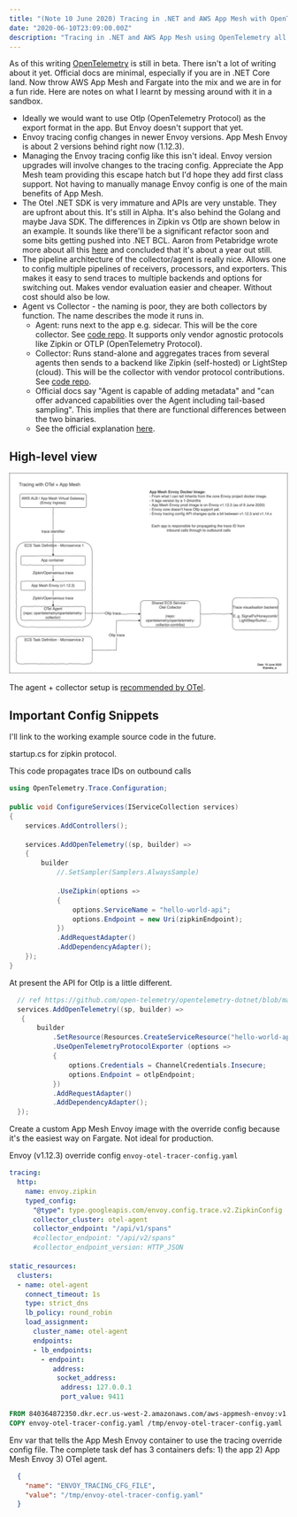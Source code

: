 ```yaml
---
title: "(Note 10 June 2020) Tracing in .NET and AWS App Mesh with OpenTelemetry"
date: "2020-06-10T23:09:00.00Z"
description: "Tracing in .NET and AWS App Mesh using OpenTelemetry all runing in AWS Fargate."
---
```


As of this writing [OpenTelemetry](opentelemetry.io) is still in beta. There isn't a lot of writing about it yet. Official docs are minimal, especially if you are in .NET Core land. Now throw AWS App Mesh and Fargate into the mix and we are in for a fun ride. Here are notes on what I learnt by messing around with it in a sandbox.

- Ideally we would want to use Otlp (OpenTelemetry Protocol) as the export format in the app. But Envoy doesn't support that yet.
- Envoy tracing config changes in newer Envoy versions. App Mesh Envoy is about 2 versions behind right now (1.12.3).
- Managing the Envoy tracing config like this isn't ideal. Envoy version upgrades will involve changes to the tracing config. Appreciate the App Mesh team providing this escape hatch but I'd hope they add first class support. Not having to manually manage Envoy config is one of the main benefits of App Mesh.
- The Otel .NET SDK is very immature and APIs are very unstable. They are upfront about this. It's still in Alpha. It's also behind the Golang and maybe Java SDK. The differences in Zipkin vs Otlp are shown below in an example. It sounds like there'll be a significant refactor soon and some bits getting pushed into .NET BCL. Aaron from Petabridge wrote more about all this [here](https://petabridge.com/blog/state-opentelemetry-dotnet/) and concluded that it's about a year out still.
- The pipeline architecture of the collector/agent is really nice. Allows one to config multiple pipelines of receivers, processors, and exporters. This makes it easy to send traces to multiple backends and options for switching out. Makes vendor evaluation easier and cheaper. Without cost should also be low.
- Agent vs Collector - the naming is poor, they are both collectors by function. The name describes the mode it runs in.
  - Agent: runs next to the app e.g. sidecar. This will be the core collector. See [code repo](https://github.com/open-telemetry/opentelemetry-collector). It supports only vendor agnostic protocols like Zipkin or OTLP (OpenTelemetry Protocol).
  - Collector: Runs stand-alone and aggregates traces from several agents then sends to a backend like Zipkin (self-hosted) or LightStep (cloud). This will be the collector with vendor protocol contributions. See [code repo](https://github.com/open-telemetry/opentelemetry-collector-contrib). 
  - Official docs say "Agent is capable of adding metadata" and "can offer advanced capabilities over the Agent including tail-based sampling". This implies that there are functional differences between the two binaries.
  - See the official explanation [here](https://opentelemetry.io/docs/collector/about/).

## High-level view

![image](./otel-appmesh-arch.jpg)

The agent + collector setup is [recommended by OTel](https://opentelemetry.io/docs/collector/about/).

## Important Config Snippets

I'll link to the working example source code in the future.

startup.cs for zipkin protocol.

This code propagates trace IDs on outbound calls

```csharp
using OpenTelemetry.Trace.Configuration; 

public void ConfigureServices(IServiceCollection services)
{
    services.AddControllers();

    services.AddOpenTelemetry((sp, builder) =>
    {
        builder
            //.SetSampler(Samplers.AlwaysSample)
            
            .UseZipkin(options =>
            {
                options.ServiceName = "hello-world-api";
                options.Endpoint = new Uri(zipkinEndpoint);
            })
            .AddRequestAdapter()
            .AddDependencyAdapter(); 
    });
}
```

At present the API for Otlp is a little different.

```csharp
  // ref https://github.com/open-telemetry/opentelemetry-dotnet/blob/master/src/OpenTelemetry.Exporter.OpenTelemetryProtocol/TracerBuilderExtensions.cs
  services.AddOpenTelemetry((sp, builder) =>
   {
       builder
           .SetResource(Resources.CreateServiceResource("hello-world-api"))
           .UseOpenTelemetryProtocolExporter (options =>
           {
               options.Credentials = ChannelCredentials.Insecure;
               options.Endpoint = otlpEndpoint;
           })
           .AddRequestAdapter()
           .AddDependencyAdapter(); 
  });
```

Create a custom App Mesh Envoy image with the override config because it's the easiest way on Fargate. Not ideal for production.

Envoy (v1.12.3) override config `envoy-otel-tracer-config.yaml`

```yaml
tracing:
  http:
    name: envoy.zipkin
    typed_config:
      "@type": type.googleapis.com/envoy.config.trace.v2.ZipkinConfig
      collector_cluster: otel-agent
      collector_endpoint: "/api/v1/spans"
      #collector_endpoint: "/api/v2/spans"
      #collector_endpoint_version: HTTP_JSON

static_resources:
  clusters:
  - name: otel-agent
    connect_timeout: 1s
    type: strict_dns
    lb_policy: round_robin
    load_assignment:
      cluster_name: otel-agent
      endpoints:
      - lb_endpoints:
        - endpoint:
           address:
            socket_address:
             address: 127.0.0.1
             port_value: 9411
```

```dockerfile
FROM 840364872350.dkr.ecr.us-west-2.amazonaws.com/aws-appmesh-envoy:v1.12.3.0-prod
COPY envoy-otel-tracer-config.yaml /tmp/envoy-otel-tracer-config.yaml
```

Env var that tells the App Mesh Envoy container to use the tracing override config file. The complete task def has 3 containers defs: 1) the app 2) App Mesh Envoy 3) OTel agent.

```json
  {
    "name": "ENVOY_TRACING_CFG_FILE",
    "value": "/tmp/envoy-otel-tracer-config.yaml"
  }
```
